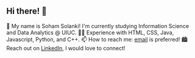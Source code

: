 ## Hi there! 👋
🌱 My name is Soham Solanki! I'm currently studying Information Science and Data Analytics @ UIUC.
🧑‍💻 Experience with HTML, CSS, Java, Javascript, Python, and C++.
📫 How to reach me: [email](mailto:sohamsolanki@outlook.com) is preferred!
🏙️ Reach out on [LinkedIn](linkedin.com/in/sohamsolanki), I would love to connect!

<!--
**sohamsolanki/sohamsolanki** is a ✨ _special_ ✨ repository because its `README.md` (this file) appears on your GitHub profile.

Here are some ideas to get you started:

- 🔭 I’m currently working on ...
- 🌱 I’m currently learning ...
- 👯 I’m looking to collaborate on ...
- 🤔 I’m looking for help with ...
- 💬 Ask me about ...
- 📫 How to reach me: ...
- 😄 Pronouns: ...
- ⚡ Fun fact: ...
-->
